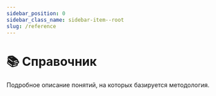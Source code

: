 ```yaml
---
sidebar_position: 0
sidebar_class_name: sidebar-item--root
slug: /reference
---
```


# 📚 Справочник

<p class="summary">
Подробное описание понятий, на которых базируется методология.
</p>
